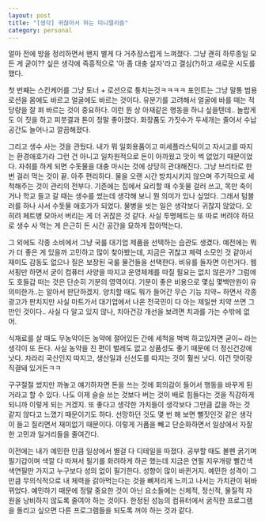 ```yaml
---
layout: post
title: "[생각] 귀찮아서 하는 미니멀리즘"
category: personal
---
```

얼마 전에 방을 정리하면서 왠지 별게 다 거추장스럽게 느껴졌다.
그냥 괜히 하루종일 모든 게 굳이?? 싶은 생각에
즉흥적으로 '아 좀 대충 살자'라고 결심(?)하고 새로운 시도를 했다.

첫 번째는 스킨케어를 그냥 토너 + 로션으로 퉁치는것ㅋㅋㅋㅋ
포인트는 그냥 말통 범용 로션을 몸에도 바르고 얼굴에도 바르는 것이다.
유분기를 고려해서 얼굴에 바를 때는 적당량을 잘 펴 바르는 것이 중요하다.
이런 뭔 상 아재같은 행동을 하냐 싶을텐데..
놀랍게도 이 짓을 하고 피붓결과 톤이 정말 좋아졌다.
화장품도 가짓수가 두세개는 줄어서 수납공간도 늘어나고 깔끔해졌다.

그리고 생수 사는 것을 관뒀다.
내가 뭐 일회용품이고 미세플라스틱이고 자시고를 따지는 환경애호가라 그런 건 아니고
일차원적으로 돈이 아까웠고 맛이 썩 없었기 때문이었다.
자취를 하게 되면 수돗물을 대충 마시는 것에 상당히 관대해진다.
그냥 브리타로 한번 걸러 먹는 것이 끝. 아주 편리하다.
물을 오랜 시간 방치시키지 않으며 주기적으로 세척해주는 것이 관리의 전부다.
기존에는 집에서 요리할 때 수돗물 걸러 쓰고, 목만 축이거나 학교 들고 갈 때는 생수를 썼는데
생각해 보니 뭔 의미가 있나 싶었다.
그래서 텀블러를 하나 사서 수돗물 애호가가 되었다.
물병을 씻는 일은 생각보다 귀찮지 않았다. 오히려 페트병 모아서 버리는 게 더 귀찮은 것 같다.
사실 투명페트는 또 따로 버려야 하므로 생수 사 먹는 게 은근히 돈 시간 공간을 묘하게 잡아먹는다.

그 외에도 각종 소비에서 그냥 국룰 대기업 제품을 선택하는 습관도 생겼다.
예전에는 뭐가 더 좋은 게 있을까 고민하고 많이 찾아봤는데,
지금은 귀찮고 체력 소모인 것 같아서 재미도 감동도 없으나 질은 보장된 국룰 물건들을 선택한다.
비유를 들자면 이런거다. 웹서핑만 하면서 굳이 컴퓨터 사양을 따지고 운영체제를 따질 필요는 없지 않은가?
그럼에도 호들갑 떠는 것은 단순히 기분의 영역이다. 기분이 좋은 비용으로 몇십 몇백만원이 유의미한가..는 알아서 판단하겠지.
양치할 때도 뭐가 들어간 무슨 기능 치약~ 하면서 각종 광고가 판치지만
사실 마트가서 대기업에서 나온 전국민이 다 아는 제일싼 치약 쓰면 그만인 것이다..
사실 다 알고 있지 않나, 치아건강 개선을 보려면 치과를 가는 수밖에 없어.

식재료를 살 때도 무농약이든 농약에 절어있든 간에 세척을 벅벅 하고있자면 굳이~ 라는 생각이 또 든다.
사실 농약을 친 편이 벌레도 없고 상품성도 좋기 때문에 더 정신건강에 낫다.
차라리 국산인지 따지고, 생산일과 신선도를 따지는 것이 훨씬 낫다. 이건 맛이랑 직결돼 있거든ㅋㅋ

구구절절 썼지만 까놓고 얘기하자면 돈을 쓰는 것에 회의감이 들어서 행동을 바꾸게 된 거라고 할 수 있다.
나도 이제 슬슬 쓰는 것보다 버는 것이 배로 힘들다는 것을 직감하게 되니까 이렇게 되는 거겠지.
또 좋다고 생각한 가치들이 생각보다 그만큼 값을 하는 것 같지 않다고 느꼈기 때문이기도 하다.
선망하던 것도 몇 번 해 보면 뻘짓인것 같은 생각이 들고 질리면서 재미없기 때문이다.
이렇게 거품을 빼고 단순화하면서 일상에서 자잘한 고민과 일거리들을 줄여간다.

이전에는 내가 예민한 만큼 일상에서 별걸 다 디테일을 따졌다. 공부할 때도 볼펜 굵기며 필기감이며 색깔 다 따져서 필기를 화려하게 하곤 했는데
지금은 연필 지우개랑 빨간색 색연필만 가지고 누구보다 성의 없이 필기한다. 성향이 많이 바뀐거지.
예민한 성격이 그만큼 무의식적으로 내 체력을 갉아먹는다는 것을 뼈저리게 느끼고 나서는 가치관이 뒤바뀌었다.
예민하기 때문에 정말 중요한 것이 아닌 요소들에는 신체적, 정신적, 물질적 자원을 낭비하지 않도록 줄여야 하는 것이다.
한정된 성능의 컴퓨터에서 굵직한 프로그램을 돌리고 싶으면 다른 프로그램들을 되도록 꺼야 하는 것과 같다.